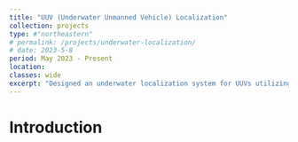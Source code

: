 ```yaml
---
title: "UUV (Underwater Unmanned Vehicle) Localization"
collection: projects
type: #"northeastern"
# permalink: /projects/underwater-localization/ 
# date: 2023-5-8
period: May 2023 - Present
location: 
classes: wide
excerpt: "Designed an underwater localization system for UUVs utilizing inertial pose estimation and beacon triangulation based on acoustic communication understanding constraints of underwater communication and dead reckoning using IMU."
---
```


# Introduction